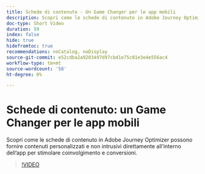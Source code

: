 ```yaml
---
title: Schede di contenuto - Un Game Changer per le app mobili
description: Scopri come le schede di contenuto in Adobe Journey Optimizer possono fornire contenuti personalizzati e non intrusivi direttamente all’interno dell’app per stimolare coinvolgimento e conversioni.
doc-type: Short Video
duration: 59
index: false
hide: true
hidefromtoc: true
recommendations: noCatalog, noDisplay
source-git-commit: e52cdba2a9203497d97cbd1e75c81e3e4e556ac4
workflow-type: tm+mt
source-wordcount: '58'
ht-degree: 0%

---
```



# Schede di contenuto: un Game Changer per le app mobili

Scopri come le schede di contenuto in Adobe Journey Optimizer possono fornire contenuti personalizzati e non intrusivi direttamente all’interno dell’app per stimolare coinvolgimento e conversioni.

<!-- 62_S603_3442534_58_content-cards-a-gamechanger-for-mobile-apps -->
>[!VIDEO](https://video.tv.adobe.com/v/3460093/?learn=on&enablevpops=true&captions=ita)
